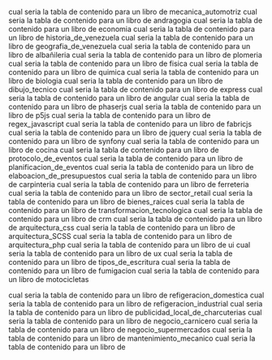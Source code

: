 cual seria la tabla de contenido para un libro de mecanica_automotriz
cual seria la tabla de contenido para un libro de andragogia
cual seria la tabla de contenido para un libro de economia
cual seria la tabla de contenido para un libro de historia_de_venezuela
cual seria la tabla de contenido para un libro de geografia_de_venezuela
cual seria la tabla de contenido para un libro de albañileria
cual seria la tabla de contenido para un libro de plomeria
cual seria la tabla de contenido para un libro de fisica
cual seria la tabla de contenido para un libro de quimica
cual seria la tabla de contenido para un libro de biologia
cual seria la tabla de contenido para un libro de dibujo_tecnico
cual seria la tabla de contenido para un libro de express
cual seria la tabla de contenido para un libro de angular
cual seria la tabla de contenido para un libro de phaserjs
cual seria la tabla de contenido para un libro de p5js
cual seria la tabla de contenido para un libro de regex_javascript
cual seria la tabla de contenido para un libro de fabricjs
cual seria la tabla de contenido para un libro de jquery
cual seria la tabla de contenido para un libro de synfony
cual seria la tabla de contenido para un libro de cocina 
cual seria la tabla de contenido para un libro de protocolo_de_eventos
cual seria la tabla de contenido para un libro de planificacion_de_eventos
cual seria la tabla de contenido para un libro de elaboacion_de_presupuestos
cual seria la tabla de contenido para un libro de carpinteria 
cual seria la tabla de contenido para un libro de ferreteria 
cual seria la tabla de contenido para un libro de sector_retail
cual seria la tabla de contenido para un libro de bienes_raices
cual seria la tabla de contenido para un libro de transformacion_tecnologica
cual seria la tabla de contenido para un libro de crm
cual seria la tabla de contenido para un libro de arquitectura_css
cual seria la tabla de contenido para un libro de arquitectura_SCSS 
cual seria la tabla de contenido para un libro de arquitectura_php
cual seria la tabla de contenido para un libro de ui
cual seria la tabla de contenido para un libro de ux
cual seria la tabla de contenido para un libro de tipos_de_escritura
cual seria la tabla de contenido para un libro de fumigacion
cual seria la tabla de contenido para un libro de motocicletas

cual seria la tabla de contenido para un libro de refigeracion_domestica
cual seria la tabla de contenido para un libro de refigeracion_industrial
cual seria la tabla de contenido para un libro de publicidad_local_de_charcuterias
cual seria la tabla de contenido para un libro de negocio_carnicero
cual seria la tabla de contenido para un libro de negocio_supermercados
cual seria la tabla de contenido para un libro de mantenimiento_mecanico
cual seria la tabla de contenido para un libro de 






